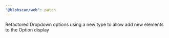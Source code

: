 ```yaml
---
"@blobscan/web": patch
---
```


Refactored Dropdown options using a new type to allow add new elements to the Option display
